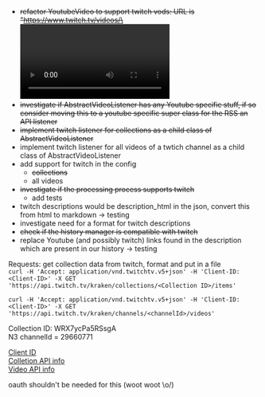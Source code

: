 * ~~refactor YoutubeVideo to support twitch vods: URL is "https://www.twitch.tv/videos/\<video id>" (video id = item_id in the json)~~
* ~~investigate if AbstractVideoListener has any Youtube specific stuff, if so consider moving this to a youtube specific super class for the RSS an API listener~~
* ~~implement twitch listener for collections as a child class of AbstractVideoListener~~
* implement twitch listener for all videos of a twtich channel as a child class of AbstractVideoListener
* add support for twitch in the config
    * ~~collections~~
    * all videos
* ~~investigate if the processing process supports twitch~~
    * add tests
* twitch descriptions would be description_html in the json, convert this from html to markdown -> testing
* investigate need for a format for twitch descriptions
* ~~check if the history manager is compatible with twitch~~
* replace Youtube (and possibly twitch) links found in the description which are present in our history -> testing

Requests:
get collection data from twitch, format and put in a file  
`curl -H 'Accept: application/vnd.twitchtv.v5+json' -H 'Client-ID: <Client-ID>' -X GET 'https://api.twitch.tv/kraken/collections/<Collection ID>/items'`

`curl -H 'Accept: application/vnd.twitchtv.v5+json' -H 'Client-ID: <Client-ID>' -X GET 'https://api.twitch.tv/kraken/channels/<channelId>/videos'`

Collection ID: WRX7ycPa5RSsgA  
N3 channelId = 29660771

[Client ID](https://dev.twitch.tv/dashboard)  
[Colletion API info](https://dev.twitch.tv/docs/v5/reference/collections#get-collection)  
[Video API info](https://dev.twitch.tv/docs/v5/reference/channels#get-channel-videos)

oauth shouldn't be needed for this (woot woot \o/)
